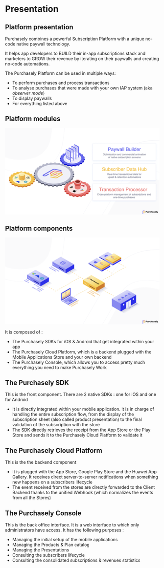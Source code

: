 # Presentation

## Platform presentation

Purchasely combines a powerful Subscription Platform with a unique no-code native paywall technology.

It helps app developers to BUILD their in-app subscriptions stack and marketers to GROW their revenue by iterating on their paywalls and creating no-code automations.



The Purchasely Platform can be used in multiple ways:

* To perform purchases and process transactions
* To analyse purchases that were made with your own IAP system (aka _observer mode_)
* To display paywalls
* For everything listed above



## Platform modules

![](../.gitbook/assets/components.png)

## Platform components



![](<../.gitbook/assets/Purchasely Architecture.png.001.png>)

It is composed of :

* The Purchasely SDKs for iOS & Android that get integrated within your app
* The Purchasely Cloud Platform, which is a backend plugged with the Mobile Applications Store and your own backend
* The Purchasely Console, which allows you to access pretty much everything you need to make Purchasely Work

## The Purchasely SDK

This is the front component. There are 2 native SDKs : one for iOS and one for Android

* It is directly integrated within your mobile application. It is in charge of handling the entire subscription flow, from the display of the subscription sheet (also called product presentation) to the final validation of the subscription with the store
* The SDK directly retrieves the receipt from the App Store or the Play Store and sends it to the Purchasely Cloud Platform to validate it

## The Purchasely Cloud Platform

This is the the backend component

* It is plugged with the App Store, Google Play Store and the Huawei App Gallery. It receives direct server-to-server notifications when something new happens on a subscribers lifecycle
* The event received from the stores are directly forwarded to the Client Backend thanks to the unified Webhook (which normalizes the events from all the Stores)

## The Purchasely Console

This is the back office interface. It is a web interface to which only administrators have access. It has the following purposes :

* Managing the initial setup of the mobile applications
* Managing the Products & Plan catalog
* Managing the Presentations
* Consulting the subscribers lifecycle
* Consulting the consolidated subscriptions & revenues statistics
